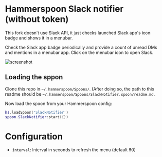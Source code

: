 # Hammerspoon Slack notifier (without token)

This fork doesn't use Slack API, it just checks launched Slack app's icon badge and shows it in a menubar.

Check the Slack app badge periodically and provide a count of unread DMs and mentions
in a menubar app. Click on the menubar icon to open Slack.

![screenshot](https://zthings.files.wordpress.com/2020/02/screen-shot-2020-02-09-at-11.17.33-pm.png)

## Loading the sppon

Clone this repo in `~/.hammerspoon/Spoons/`. (After doing so, the path to this
readme should be `~/.hammerspoon/Spoons/SlackNotifier.spoon/readme.md`.

Now load the spoon from your Hammerspoon config:

```lua
hs.loadSpoon('SlackNotifier')
spoon.SlackNotifier:start({})
```

# Configuration

- `interval`: Interval in seconds to refresh the menu (default 60)

